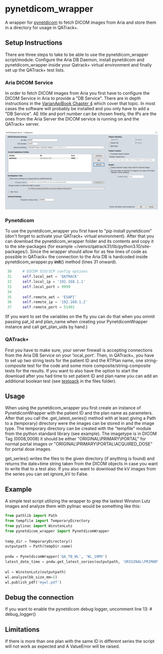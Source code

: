 # pynetdicom_wrapper
A wrapper for [pynetdicom](https://pydicom.github.io/pynetdicom/stable/) to fetch DICOM images from Aria and store them in a directory for usage in QATrack+.

## Setup Instructions
There are three steps to take to be able to use the pynetdicom_wrapper script/module: Configure the Aria DB Daemon, install pynetdicom and pynetdicom_wrapper inside your Qatrack+ virtual environment and finally set up the QATrack+ test lists.

### Aria DICOM Service
In order to fetch DICOM images from Aria you first have to configure the DICOM Service in Aria to provide a "DB Service". There are in depth instructions in the [VarianApiBook Chapter 4](https://varianapis.github.io/VarianApiBook.pdf) which cover that topic. In most cases the software will probably be installed and you only have to add a "DB Service". AE title and port number can be chosen freely, the IPs are the ones from the Aria Server the DICOM service is running on and the QATrack+ server.

![Screenshot DB Service](./files/DBService01.png)

### Pynetdicom
To use the pynetdicom_wrapper you first have to "pip install pynetdicom" (don't forget to activate your QATrack+ virtual environment). After that you can download the pynetdicom_wrapper folder and its contents and copy it to the site-packages (for example ~/venvs/qatrack31/lib/python3.10/site-packages/). Since the wrapper should allow for as few lines of code as possible in QATrack+ the connection to the Aria DB is hardcoded inside pynetdicom_wrapper.py __init__() method (lines 31 onward).
```Python
 30     # DICOM SCU/SCP config options
 31     self.local_aet = 'QATRACK'
 32     self.local_ip = '192.168.1.1'
 33     self.local_port = 9999
 34
 35     self.remote_aet = 'ESAPI'
 36     self.remote_ip = '192.168.1.2'
 37     self.remote_port = 51402
```
(If you want to set the variables on the fly you can do that when you ommit passing pat_id and plan_name when creating your PynetdicomWrapper instance and call get_plan_uids by hand.)

### QATrack+
First you have to make sure, your server firewall is accepting connections from the Aria DB Service on your 'local_port'. Then, in QATrack+, you have to set up two string tests for the patient ID and the RTPlan name, one string-composite test for the code and some more composite/string-composite tests for the results. If you want to also have the option to start the download after you had time to set patient ID and plan name you can add an additional boolean test (see [testpack](./files/WL6X.tpk) in the files folder).

## Usage
When using the pynetdicom_wrapper you first create an instance of PynetdicomWrapper with the patient ID and the plan name as parameters. After that you call the .get_latest_series() method with at least giving a Path to a (temporary) directory were the images can be stored in and the image type. The temporary directory can be created with the "tempfile" module from the python standard library (see example). The imagetype is in DICOM Tag (0008,0008) it should be either "ORIGINAL\PRIMARY\PORTAL" for normal portal images or "ORIGINAL\PRIMARY\PORTAL\ACQUIRED_DOSE" for portal dose images.

get_series() writes the files to the given directory (if anything is found) and returns the date+time string taken from the DICOM objects in case you want to write that to a test also.
If you also want to download the kV images from the series you can set ignore_kV to False.

## Example
A simple test script utilizing the wrapper to grep the lastest Winston Lutz images and analyze them with pylinac would be something like this:
```Python
from pathlib import Path
from tempfile import TemporaryDirectory
from pylinac import WinstonLutz
from pynetdicom_wrapper import PynetdicomWrapper

temp_dir = TemporaryDirectory()
outputpath = Path(tempDir.name)

pndw = PynetdicomWrapper('QA_TB_WL', 'WL_10MV')
latest_date_time = pndw.get_latest_series(outputpath, 'ORIGINAL\PRIMARY\PORTAL')

wl = WinstonLutz(outputpath)
wl.analyze(bb_size_mm=5)
wl.publish_pdf('mywl.pdf')
```

## Debug the connection
If you want to enable the pynetdicom debug logger, uncomment line 13: # debug_logger()

## Limitations
If there is more than one plan with the same ID in different series the script will not work as expected and A ValueError will be raised.
